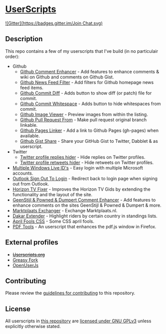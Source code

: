 # [UserScripts](https://github.com/jerone/UserScripts)

[![Gitter](https://badges.gitter.im/Join Chat.svg)](https://gitter.im/jerone/UserScripts?utm_source=badge&utm_medium=badge&utm_campaign=pr-badge)


## Description

This repo contains a few of my userscripts that I've build (in no particulair order):

* Github
    * [Github Comment Enhancer](https://github.com/jerone/UserScripts/tree/master/Github_Comment_Enhancer) - Add features to enhance comments & wiki on Github and comments on Github Gist.
    * [Github News Feed Filter](https://github.com/jerone/UserScripts/tree/master/Github_News_Feed_Filter) - Add filters for Github homepage news feed items.
    * [Github Commit Diff](https://github.com/jerone/UserScripts/tree/master/Github_Commit_Diff) - Adds button to show diff (or patch) file for commit.
    * [Github Commit Whitespace](https://github.com/jerone/UserScripts/tree/master/Github_Commit_Whitespace) - Adds button to hide whitespaces from commit.
    * [Github Image Viewer](https://github.com/jerone/UserScripts/tree/master/Github_Image_Viewer) - Preview images from within the listing.
    * [Github Pull Request From](https://github.com/jerone/UserScripts/tree/master/Github_Pull_Request_From) - Make pull request original branch linkable.
    * [Github Pages Linker](https://github.com/jerone/UserScripts/tree/master/Github_Pages_Linker) - Add a link to Github Pages (gh-pages) when available.
    * [Github Gist Share](https://github.com/jerone/UserScripts/tree/master/Github_Gist_Share) - Share your GitHub Gist to Twitter, Dabblet & as userscript.
* Twitter
    * [Twitter profile replies hider](https://github.com/jerone/UserScripts/tree/master/Twitter_profile_replies_hider) - Hide replies on Twitter profiles.
    * [Twitter profile retweets hider](https://github.com/jerone/UserScripts/tree/master/Twitter_profile_retweets_hider) - Hide retweets on Twitter profiles.
* [Multiple Windows Live ID's](https://github.com/jerone/UserScripts/tree/master/Multiple_Windows_Live_IDs) - Easy login with multiple Microsoft accounts.
* [Outlook Sign Out To Login](https://github.com/jerone/UserScripts/tree/master/Outlook_Sign_Out_To_Login) - Redirect back to login page when signing out from Outlook.
* [Horizon TV Fixer](https://github.com/jerone/UserScripts/tree/master/Horizon_TV_Fixer) - Improves the Horizon TV Gids by extending the functionality and the layout of the site.
* [GeenStijl & Powned & Dumpert Comment Enhancer](https://github.com/jerone/UserScripts/tree/master/GeenStijl_Powned_Dumpert_Comment_Enhancer) - Add features to enhance comments on the sites GeenStijl & Powned & Dumpert & more.
* [Marktplaats Exchanger](https://github.com/jerone/UserScripts/tree/master/Marktplaats_Exchanger) - Exchange Marktplaats.nl.
* [Dakar Extender](https://github.com/jerone/UserScripts/tree/master/Dakar_Extender) - Highlight riders by certain country in standings lists.
* [April Fools CSS](https://github.com/jerone/UserScripts/tree/master/April_Fools_CSS) - Some CSS april fools.
* [PDF Tools](https://github.com/jerone/UserScripts/tree/master/PDF_Tools) - An userscript that enhances the pdf.js window in Firefox.


## External profiles

* ~~[Userscripts.org](http://userscripts.org:8080/users/jerone)~~
* [Greasy Fork](https://greasyfork.org/users/15)
* [OpenUserJs](https://openuserjs.org/users/jerone)


## Contributing

Please review the [guidelines for contributing](https://github.com/jerone/UserScripts/blob/master/CONTRIBUTING.md) to this repository.


## License

All userscripts in [this repository](https://github.com/jerone/UserScripts) are [licensed under GNU GPLv3](https://github.com/jerone/UserScripts/blob/master/LICENSE.txt) unless explicitly otherwise stated.
